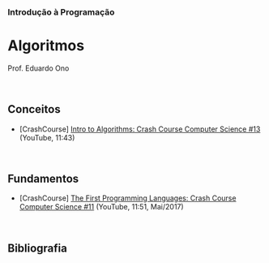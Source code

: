 ### Introdução à Programação

# Algoritmos

Prof. Eduardo Ono

<br>

## Conceitos

* [CrashCourse] [Intro to Algorithms: Crash Course Computer Science #13](https://www.youtube.com/watch?v=rL8X2mlNHPM) (YouTube, 11:43)

<br>

## Fundamentos

* [CrashCourse] [The First Programming Languages: Crash Course Computer Science #11](https://www.youtube.com/watch?v=RU1u-js7db8) (YouTube, 11:51, Mai/2017)

<br>

## Bibliografia

